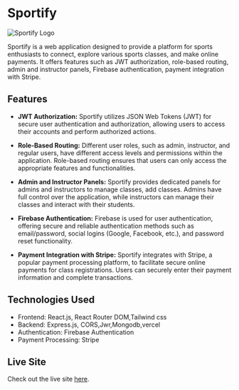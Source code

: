 # Sportify

![Sportify Logo](https://i.ibb.co/VBp3CnX/Annotation-2023-06-11-031916.png)

Sportify is a web application designed to provide a platform for sports enthusiasts to connect, explore various sports classes, and make online payments. It offers features such as JWT authorization, role-based routing, admin and instructor panels, Firebase authentication, payment integration with Stripe.

## Features

- **JWT Authorization:** Sportify utilizes JSON Web Tokens (JWT) for secure user authentication and authorization, allowing users to access their accounts and perform authorized actions.

- **Role-Based Routing:** Different user roles, such as admin, instructor, and regular users, have different access levels and permissions within the application. Role-based routing ensures that users can only access the appropriate features and functionalities.

- **Admin and Instructor Panels:** Sportify provides dedicated panels for admins and instructors to manage classes, add classes. Admins have full control over the application, while instructors can manage their classes and interact with their students.

- **Firebase Authentication:** Firebase is used for user authentication, offering secure and reliable authentication methods such as email/password, social logins (Google, Facebook, etc.), and password reset functionality.

- **Payment Integration with Stripe:** Sportify integrates with Stripe, a popular payment processing platform, to facilitate secure online payments for class registrations. Users can securely enter their payment information and complete transactions.


## Technologies Used

- Frontend: React.js, React Router DOM,Tailwind css
- Backend: Express.js, CORS,Jwr,Mongodb,vercel
- Authentication: Firebase Authentication
- Payment Processing: Stripe

## Live Site

Check out the live site [here](https://sportify-2b442.web.app/).

